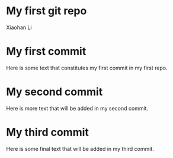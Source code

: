 My first git repo
================
Xiaohan Li

# My first commit

Here is some text that constitutes my first commit in my first repo.

# My second commit

Here is more text that will be added in my second commit.

# My third commit

Here is some final text that will be added in my third commit.
